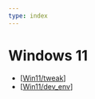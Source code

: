 ```yaml
---
type: index
---
```


# Windows 11

- [[Win11/tweak]]
- [[Win11/dev_env]]

[//begin]: # "Autogenerated link references for markdown compatibility"
[Win11/tweak]: tweak.md "Tweak Win11 on Surface Pro 8"
[Win11/dev_env]: dev_env.md "Development Environment"
[//end]: # "Autogenerated link references"

